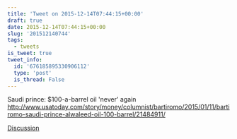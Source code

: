 ```yaml
---
title: 'Tweet on 2015-12-14T07:44:15+00:00'
draft: true
date: 2015-12-14T07:44:15+00:00
slug: '201512140744'
tags:
  - tweets
is_tweet: true
tweet_info:
  id: '676185895330906112'
  type: 'post'
  is_thread: False
---
```




Saudi prince: $100-a-barrel oil 'never' again <http://www.usatoday.com/story/money/columnist/bartiromo/2015/01/11/bartiromo-saudi-prince-alwaleed-oil-100-barrel/21484911/>

[Discussion](https://x.com/sytelus/status/676185895330906112)
